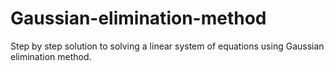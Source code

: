 # Gaussian-elimination-method
Step by step solution to solving a linear system of equations using Gaussian elimination method.
